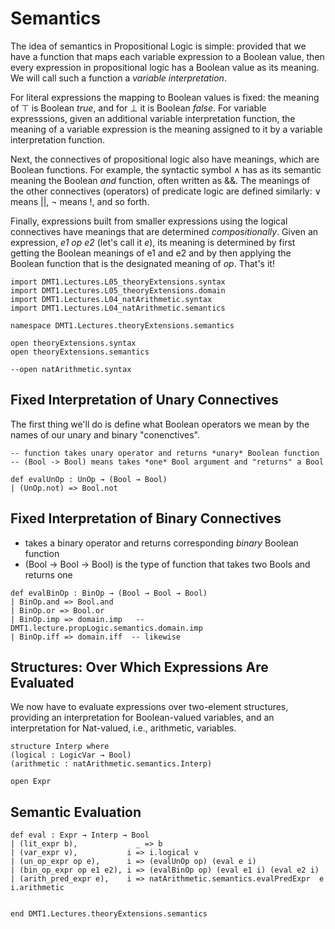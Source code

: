 
<!-- toc -->

# Semantics

The idea of semantics in Propositional Logic is simple:
provided that we have a function that maps each variable
expression to a Boolean value, then  every expression in
propositional logic has a Boolean value as its meaning.
We will call such a function a *variable interpretation*.

For literal expressions the mapping to Boolean values is
fixed: the meaning of ⊤ is Boolean *true*, and for ⊥ it
is Boolean *false*. For variable expresssions, given an
additional variable interpretation function, the meaning
of a variable expression is the meaning assigned to it
by a variable interpretation function.

Next, the connectives of propositional logic also have
meanings, which are Boolean functions. For example, the
syntactic symbol ∧ has as its semantic meaning the Boolean
*and* function, often written as &&. The meanings of the
other connectives (operators) of predicate logic are defined
similarly: ∨ means ||, ¬ means !, and so forth.

Finally, expressions built from smaller expressions using
the logical connectives have meanings that are determined
*compositionally*. Given an expression, *e1 op e2* (let's
call it *e*), its meaning is determined by first getting
the Boolean meanings of e1 and e2 and by then applying the
Boolean function that is the designated meaning of *op*.
That's it!

```lean
import DMT1.Lectures.L05_theoryExtensions.syntax
import DMT1.Lectures.L05_theoryExtensions.domain
import DMT1.Lectures.L04_natArithmetic.syntax
import DMT1.Lectures.L04_natArithmetic.semantics

namespace DMT1.Lectures.theoryExtensions.semantics

open theoryExtensions.syntax
open theoryExtensions.semantics

--open natArithmetic.syntax
```

## Fixed Interpretation of Unary Connectives

The first thing we'll do is define what Boolean operators
we mean by the names of our unary and binary "conenctives".

```lean
-- function takes unary operator and returns *unary* Boolean function
-- (Bool -> Bool) means takes *one* Bool argument and "returns" a Bool

def evalUnOp : UnOp → (Bool → Bool)
| (UnOp.not) => Bool.not
```


## Fixed Interpretation of Binary Connectives

- takes a binary operator and returns corresponding *binary* Boolean function
- (Bool → Bool → Bool) is the type of function that takes two Bools and returns one

```lean
def evalBinOp : BinOp → (Bool → Bool → Bool)
| BinOp.and => Bool.and
| BinOp.or => Bool.or
| BinOp.imp => domain.imp   -- DMT1.lecture.propLogic.semantics.domain.imp
| BinOp.iff => domain.iff  -- likewise
```

## Structures: Over Which Expressions Are Evaluated

We now have to evaluate expressions over two-element structures,
providing an interpretation for Boolean-valued variables, and an
interpretation for Nat-valued, i.e., arithmetic, variables.

```lean
structure Interp where
(logical : LogicVar → Bool)
(arithmetic : natArithmetic.semantics.Interp)

open Expr
```

## Semantic Evaluation

```lean
def eval : Expr → Interp → Bool
| (lit_expr b),             _ => b
| (var_expr v),           i => i.logical v
| (un_op_expr op e),      i => (evalUnOp op) (eval e i)
| (bin_op_expr op e1 e2), i => (evalBinOp op) (eval e1 i) (eval e2 i)
| (arith_pred_expr e),    i => natArithmetic.semantics.evalPredExpr  e i.arithmetic


end DMT1.Lectures.theoryExtensions.semantics
```
